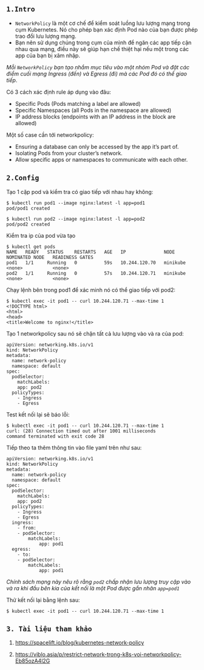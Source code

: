 ## `1.Intro`

- `NetworkPolicy` là một cơ chế để kiểm soát luồng lưu lượng mạng trong cụm Kubernetes. Nó cho phép bạn xác định Pod nào của bạn được phép trao đổi lưu lượng mạng.
- Bạn nên sử dụng chúng trong cụm của mình để ngăn các app tiếp cận nhau qua mạng, điều này sẽ giúp hạn chế thiệt hại nếu một trong các app của bạn bị xâm nhập.

_Mỗi `NetworkPolicy` bạn tạo nhắm mục tiêu vào một nhóm Pod và đặt các điểm cuối mạng Ingress (đến) và Egress (đi) mà các Pod đó có thể giao tiếp_.

Có 3 cách xác định rule áp dụng vào đâu:

- Specific Pods (Pods matching a label are allowed)
- Specific Namespaces (all Pods in the namespace are allowed)
- IP address blocks (endpoints with an IP address in the block are allowed)

Một số case cần tới networkpolicy:

- Ensuring a database can only be accessed by the app it’s part of.
- Isolating Pods from your cluster’s network.
- Allow specific apps or namespaces to communicate with each other.

## `2.Config`

Tạo 1 cặp pod và kiểm tra có giao tiếp với nhau hay không:

    $ kubectl run pod1 --image nginx:latest -l app=pod1
    pod/pod1 created

    $ kubectl run pod2 --image nginx:latest -l app=pod2
    pod/pod2 created

Kiểm tra ip của pod vừa tạo

    $ kubectl get pods
    NAME   READY   STATUS    RESTARTS   AGE   IP              NODE       NOMINATED NODE   READINESS GATES
    pod1   1/1     Running   0          59s   10.244.120.70   minikube   <none>           <none>
    pod2   1/1     Running   0          57s   10.244.120.71   minikube   <none>           <none>

Chạy lệnh bên trong pod1 để xác minh nó có thể giao tiếp với pod2:

    $ kubectl exec -it pod1 -- curl 10.244.120.71 --max-time 1
    <!DOCTYPE html>
    <html>
    <head>
    <title>Welcome to nginx!</title>

Tạo 1 networkpolicy sau nó sẽ chặn tất cả lưu lượng vào và ra của pod:

    apiVersion: networking.k8s.io/v1
    kind: NetworkPolicy
    metadata:
      name: network-policy
      namespace: default
    spec:
      podSelector:
        matchLabels:
        app: pod2
      policyTypes:
        - Ingress
        - Egress

Test kết nối lại sẽ báo lỗi:

    $ kubectl exec -it pod1 -- curl 10.244.120.71 --max-time 1
    curl: (28) Connection timed out after 1001 milliseconds
    command terminated with exit code 28

Tiếp theo ta thêm thông tin vào file yaml trên như sau:

    apiVersion: networking.k8s.io/v1
    kind: NetworkPolicy
    metadata:
      name: network-policy
      namespace: default
    spec:
      podSelector:
        matchLabels:
        app: pod2
      policyTypes:
        - Ingress
        - Egress
      ingress:
        - from:
        - podSelector:
            matchLabels:
                app: pod1
      egress:
        - to:
        - podSelector:
            matchLabels:
                app: pod1

_Chính sách mạng này nêu rõ rằng `pod2` chấp nhận lưu lượng truy cập vào và ra khi đầu bên kia của kết nối là một Pod được gắn nhãn `app=pod1`_

Thử kết nối lại bằng lệnh sau:

    $ kubectl exec -it pod1 -- curl 10.244.120.71 --max-time 1

## `3. Tài liệu tham khảo`

1. https://spacelift.io/blog/kubernetes-network-policy

2. https://viblo.asia/p/restrict-network-trong-k8s-voi-networkpolicy-Eb85ozA4l2G
